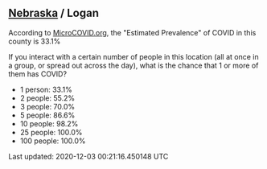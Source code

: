 
## [Nebraska](/united-states/nebraska) / Logan

According to [MicroCOVID.org](http://microcovid.org),
the "Estimated Prevalence" of COVID in this county is 33.1%

If you interact with a certain number of people in this location
(all at once in a group, or spread out across the day), what is the chance that
1 or more of them has COVID?

- 1 person: 33.1%
- 2 people: 55.2%
- 3 people: 70.0%
- 5 people: 86.6%
- 10 people: 98.2%
- 25 people: 100.0%
- 100 people: 100.0%

Last updated: 2020-12-03 00:21:16.450148 UTC

